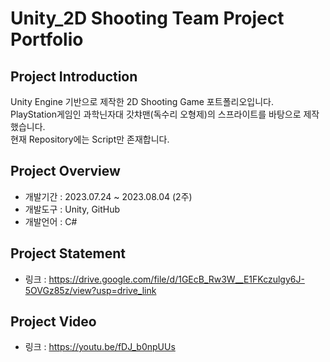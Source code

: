 # Unity_2D Shooting Team Project Portfolio
## Project Introduction
Unity Engine 기반으로 제작한 2D Shooting Game 포트폴리오입니다.
<br/>PlayStation게임인 과학닌자대 갓챠맨(독수리 오형제)의 스프라이트를 바탕으로 제작했습니다.
<br/>현재 Repository에는 Script만 존재합니다.

## Project Overview
- 개발기간 : 2023.07.24 ~ 2023.08.04 (2주)
- 개발도구 : Unity, GitHub
- 개발언어 : C#

## Project Statement
- 링크 : https://drive.google.com/file/d/1GEcB_Rw3W__E1FKczulgy6J-5OVGz85z/view?usp=drive_link

## Project Video
- 링크 : https://youtu.be/fDJ_b0npUUs
